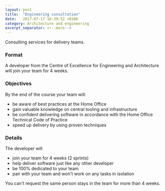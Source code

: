 ```yaml
---
layout: post
title:  "Engineering consultation"
date:   2017-07-17 16:39:52 +0100
category: Architecture and engineering
excerpt_separator: <!--more-->
---
```


Consulting services for delivery teams.

### Format

A developer from the Centre of Excellence for Engineering and Architecture will join your team for 4 weeks.

### Objectives

By the end of the course your team will:
<ul class="list-bullet">
  <li>be aware of best practices at the Home Office</li>
  <li>gain valuable knowledge on central tooling and infrastructure</li>
  <li>be confident delivering software in accordance with the Home Office Technical Code of Practice</li>
  <li>speed up delivery by using proven techniques</li>
</ul>

### Details
The developer will
<ul class="list-bullet">
<li>join your team for 4 weeks (2 sprints)</li>
<li>help deliver software just like any other developer</li>
<li>be 100% dedicated to your team</li>
<li>pair with your team and won't work on any tasks in isolation</li>
</ul>

You can't request the same person stays in the team for more than 4 weeks.
